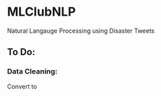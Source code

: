 # MLClubNLP
Natural Langauge Processing using Disaster Tweets


## To Do:

### Data Cleaning:

Convert to 
